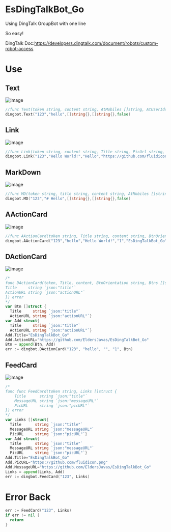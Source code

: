 # EsDingTalkBot_Go

Using DingTalk GroupBot with one line

So easy!

DingTalk Doc:https://developers.dingtalk.com/document/robots/custom-robot-access

# Use

## Text
![image](https://user-images.githubusercontent.com/55266266/133955143-1bf09b70-57d4-488f-bd04-bc16ab76180a.png)

```go
//func Text(token string, content string, AtMobiles []string, AtUserIds []string, IsAtAll bool) error
dingbot.Text("123","hello",[]string{},[]string{},false)
```
## Link
![image](https://user-images.githubusercontent.com/55266266/133955155-20e9ecf4-a950-43ad-96ef-02968c562aa7.png)

```go
//func Link(token string, content string, Title string, PicUrl string, MessageUrl string) error
dingbot.Link("123","Hello World!","Hello","https://github.com/fluidicon.png","https://github.com/EldersJavas/EsDingTalkBot_Go")
```
## MarkDown
![image](https://user-images.githubusercontent.com/55266266/133955161-11a264e0-2a1f-46e3-bcd6-3fefd98245ae.png)

```go
//func MD(token string, title string, content string, AtMobiles []string, AtUserIds []string, IsAtAll bool) error
dingbot.MD("123","# Hello",[]string{},[]string{},false)
```
## AActionCard
![image](https://user-images.githubusercontent.com/55266266/133955175-40d80988-3ecc-4281-8e84-d4ff37b232c4.png)

```go
//func AActionCard(token string, Title string, content string, BtnOrientation string, SingleTitle string, SingleURL string) error
dingbot.AActionCard("123","hello","Hello World!","1","EsDingTalkBot_Go","https://github.com/EldersJavas/EsDingTalkBot_Go")
```
## DActionCard
![image](https://user-images.githubusercontent.com/55266266/133955181-13e3166c-577e-45b3-9fff-0e97b971478f.png)

```go
/*
func DActionCard(token, Title, content, BtnOrientation string, Btns []struct {
Title     string `json:"title"`
ActionURL string `json:"actionURL"`
}) error
*/
var Btn []struct {
  Title     string `json:"title"`
  ActionURL string `json:"actionURL"`}
var Add struct{
  Title     string `json:"title"`
  ActionURL string `json:"actionURL"`}
Add.Title="EsDingTalkBot_Go"
Add.ActionURL="https://github.com/EldersJavas/EsDingTalkBot_Go"
Btn = append(Btn, Add)
err := dingbot.DActionCard("123", "hello", "", "1", Btn)
```
## FeedCard
![image](https://user-images.githubusercontent.com/55266266/133955184-d43e7aa0-cdc1-4ab6-9062-8f5c2dc69454.png)

```go
/*
func func FeedCard(token string, Links []struct {
	Title      string `json:"title"`
	MessageURL string `json:"messageURL"`
	PicURL     string `json:"picURL"`
}) error
*/
var Links []struct{
  Title      string `json:"title"`
  MessageURL string `json:"messageURL"`
  PicURL     string `json:"picURL"`}
var Add struct{
  Title      string `json:"title"`
  MessageURL string `json:"messageURL"`
  PicURL     string `json:"picURL"`}
Add.Title="EsDingTalkBot_Go"
Add.PicURL="https://github.com/fluidicon.png"
Add.MessageURL="https://github.com/EldersJavas/EsDingTalkBot_Go"
Links = append(Links, Add)
err := dingbot.FeedCard("123", Links)
```

# Error Back
```go	
err := FeedCard("123", Links)
if err != nil {
  return
}
```



